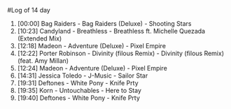 #Log of 14 day

1. [00:00] Bag Raiders - Bag Raiders (Deluxe) - Shooting Stars
1. [10:23] Candyland - Breathless - Breathless ft. Michelle Quezada (Extended Mix)
1. [12:18] Madeon - Adventure (Deluxe) - Pixel Empire
1. [12:22] Porter Robinson - Divinity (filous Remix) - Divinity (filous Remix) (feat. Amy Millan)
1. [12:24] Madeon - Adventure (Deluxe) - Pixel Empire
1. [14:31] Jessica Toledo - J-Music - Sailor Star
1. [19:31] Deftones - White Pony - Knife Prty
1. [19:35] Korn - Untouchables - Here to Stay
1. [19:40] Deftones - White Pony - Knife Prty
